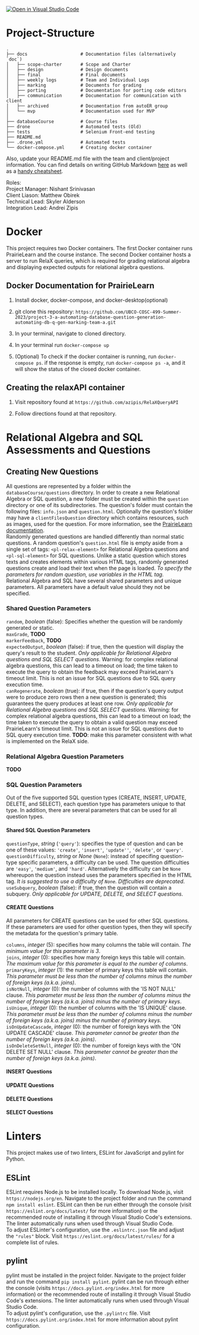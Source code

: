 [![Open in Visual Studio Code](https://classroom.github.com/assets/open-in-vscode-718a45dd9cf7e7f842a935f5ebbe5719a5e09af4491e668f4dbf3b35d5cca122.svg)](https://classroom.github.com/online_ide?assignment_repo_id=11208034&assignment_repo_type=AssignmentRepo)
# Project-Structure
```
.
├── docs                    # Documentation files (alternatively `doc`)
│   ├── scope-charter       # Scope and Charter
│   ├── design              # Design documents
│   ├── final               # Final documents
│   ├── weekly logs         # Team and Individual Logs
│   ├── marking             # Documents for grading
│   ├── porting             # Documentation for porting code editors
│   ├── communication       # Documentation for communication with client
│   ├── archived            # Documentation from autoER group
│   └── mvp                 # Documentation used for MVP
│
├── databaseCourse          # Course files
├── drone                   # Automated tests (Old)
├── tests                   # Selenium Front-end testing
├── README.md
├── .drone.yml              # Automated tests
└── docker-compose.yml      # Creating docker container

```
Also, update your README.md file with the team and client/project information.  You can find details on writing GitHub Markdown [here](https://docs.github.com/en/get-started/writing-on-github/getting-started-with-writing-and-formatting-on-github/basic-writing-and-formatting-syntax) as well as a [handy cheatsheet](https://enterprise.github.com/downloads/en/markdown-cheatsheet.pdf).   

Roles:  
Project Manager:    Nishant Srinivasan  
Client Liason:      Matthew Obirek  
Technical Lead:     Skyler Alderson  
Integration Lead:   Andrei Zipis  


# Docker

This project requires two Docker containers. The first Docker container runs PrairieLearn and the course instance. The second Docker container hosts a server to run RelaX queries, which is required for grading relational algebra and displaying expected outputs for relational algebra questions.


## Docker Documentation for PrairieLearn

1. Install docker, docker-compose, and docker-desktop(optional)

2. git clone this repository: `https://github.com/UBCO-COSC-499-Summer-2023/project-3-a-automating-database-question-generation-automating-db-q-gen-marking-team-a.git`

3. In your terminal, navigate to cloned directory.

4. In your terminal run `docker-compose up`

5. (Optional) To check if the docker container is running, run `docker-compose ps`. if the response is empty, run `docker-compose ps -a`, and it will show the status of the closed docker container.


## Creating the relaxAPI container

1. Visit repository found at `https://github.com/azipis/RelaXQueryAPI`

2. Follow directions found at that repository.


# Relational Algebra and SQL Assessments and Questions

## Creating New Questions

All questions are represented by a folder within the `databaseCourse/questions` directory. In order to create a new Relational Algebra or SQL question, a new folder must be created within the `question` directory or one of its subdirectories. The question's folder must contain the following files: `info.json` and `question.html`. Optionally the question's folder may have a `clientFilesQuestion` directory which contains resources, such as images, used for the question. For more information, see the [PrairieLearn documentation](https://prairielearn.readthedocs.io).  
Randomly generated questions are handled differently than normal static questions. A random question's `question.html` file is empty aside from a single set of tags: `<pl-relax-element>` for Relational Algebra questions and `<pl-sql-element>` for SQL questions. Unlike a static question which stores texts and creates elements within various HTML tags, randomly generated questions create and load their text when the page is loaded. *To specify the parameters for random question, use variables in the HTML tag.*  
Relational Algebra and SQL have several shared parameters and unique parameters. All parameters have a default value should they not be specified.  


### Shared Question Parameters

`random`, *boolean* (false): Specifies whether the question will be randomly generated or static.  
`maxGrade`, **TODO**  
`markerFeedback`, **TODO**  
`expectedOutput`, *boolean* (false): if true, then the question will display the query's result to the student. *Only applicable for Relational Algebra questions and SQL SELECT questions*. Warning: for complex relational algebra questions, this can lead to a timeout on load; the time taken to execute the query to obtain the feedback may exceed PrairieLearn's timeout limit. This is not an issue for SQL questions due to SQL query execution time.  
`canRegenerate`, *boolean* (true): if true, then if the question's query output were to produce zero rows then a new question is generated; this guarantees the query produces at least one row. *Only applicable for Relational Algebra questions and SQL SELECT questions*. Warning: for complex relational algebra questions, this can lead to a timeout on load; the time taken to execute the query to obtain a valid question may exceed PrairieLearn's timeout limit. This is not an issue for SQL questions due to SQL query execution time. **TODO**: make this parameter consistent with what is implemented on the RelaX side.

### Relational Algebra Question Parameters

**TODO**


### SQL Question Parameters

Out of the five supported SQL question types (CREATE, INSERT, UPDATE, DELETE, and SELECT), each question type has parameters unique to that type. In addition, there are several parameters that can be used for all question types.  


#### Shared SQL Question Parameters

`questionType`, *string* (`'query'`): specifies the type of question and can be one of these values: `'create'`, `'insert'`, `'update''`, `'delete'`, or `'query'`.  
`questionDifficulty`, *string* or *None* (`None`): instead of specifing question-type specific parameters, a difficulty can be used. The question difficulties are `'easy'`, `'medium'`, and `'hard'`. Alternatively the difficulty can be `None` whereupon the question instead uses the parameters specified in the HTML tag. *It is suggested to use a difficulty of `None`. Difficulties are deprecated*.  
`useSubquery`, *boolean* (false): if true, then the question will contain a subquery. *Only applicable for UPDATE, DELETE, and SELECT questions*.  


#### CREATE Questions

All parameters for CREATE questions can be used for other SQL questions. If these parameters are used for other question types, then they will specify the metadata for the question's primary table.  

`columns`, *integer* (5): specifies how many columns the table will contain. *The minimum value for this parameter is 3*.  
`joins`, *integer* (0): specifies how many foreign keys this table will contain. *The maximum value for this parameter is equal to the number of columns*.  
`primaryKeys`, *integer* (1): the number of primary keys this table will contain. *This parameter must be less than the number of columns minus the number of foreign keys (a.k.a. joins)*.  
`isNotNull`, *integer* (0): the number of columns with the 'IS NOT NULL' clause. *This parameter must be less than the number of columns minus the number of foreign keys (a.k.a. joins) minus the number of primary keys*.  
`isUnique`, *integer* (0): the number of columns with the 'IS UNIQUE' clause. *This parameter must be less than the number of columns minus the number of foreign keys (a.k.a. joins) minus the number of primary keys*.  
`isOnUpdateCascade`, *integer* (0): the number of foreign keys with the 'ON UPDATE CASCADE' clause. *This parameter cannot be greater than the number of foreign keys (a.k.a. joins)*.  
`isOnDeleteSetNull`, *integer* (0): the number of foreign keys with the 'ON DELETE SET NULL' clause. *This parameter cannot be greater than the number of foreign keys (a.k.a. joins)*.  


#### INSERT Questions

#### UPDATE Questions

#### DELETE Questions

#### SELECT Questions

# Linters

This project makes use of two linters, ESLint for JavaScript and pylint for Python.  


## ESLint

ESLint requires Node.js to be installed locally. To download Node.js, visit `https://nodejs.org/en`. Navigate to the project folder and run the command `npm install eslint`. ESLint can then be run either through the console (visit `https://eslint.org/docs/latest/` for more information) or the recommended route of installing it through Visual Studio Code's extensions. The linter automatically runs when used through Visual Studio Code.  
To adjust ESLinter's configuration, use the `.eslintrc.json` file and adjust the `"rules"` block. Visit `https://eslint.org/docs/latest/rules/` for a complete list of rules.  


## pylint

pylint must be installed in the project folder. Navigate to the project folder and run the command `pip install pylint`. pylint can be run through either the console (visits `https://docs.pylint.org/index.html` for more information) or the recommended route of installing it through Visual Studio Code's extensions.  The linter automatically runs when used through Visual Studio Code.  
To adjust pylint's configuration, use the `.pylintrc` file. Visit `https://docs.pylint.org/index.html` for more information about pylint configuration.

